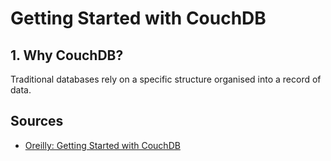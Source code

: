 # Getting Started with CouchDB 

## 1. Why CouchDB?

Traditional databases rely on a specific structure organised into a record of data.


## Sources

* [Oreilly: Getting Started with CouchDB](https://www.oreilly.com/library/view/getting-started-with/9781449309589/)
